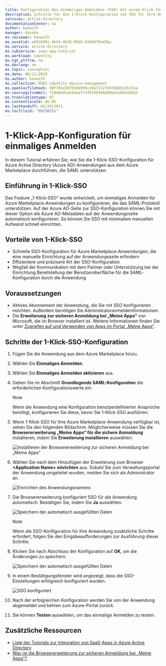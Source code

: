 ```yaml
---
title: Konfiguration des einmaligen Anmeldens (SSO) mit einem Klick für Ihre Azure Marketplace-Anwendung | Microsoft-Dokumentation
description: Schritte für die 1-Klick-Konfiguration von SSO für Ihre Anwendung aus dem Azure Marketplace.
services: active-directory
documentationCenter: na
author: kenwith
manager: daveba
ms.reviewer: kenwith
ms.assetid: e0416991-4b5d-4b18-89bb-91b6070ed3ba
ms.service: active-directory
ms.subservice: saas-app-tutorial
ms.workload: identity
ms.tgt_pltfrm: na
ms.devlang: na
ms.topic: conceptual
ms.date: 06/11/2019
ms.author: kenwith
ms.collection: M365-identity-device-management
ms.openlocfilehash: 50f705e587010d956c29a71127e97dd85cb517ea
ms.sourcegitcommit: f28ebb95ae9aaaff3f87d8388a09b41e0b3445b5
ms.translationtype: HT
ms.contentlocale: de-DE
ms.lasthandoff: 03/29/2021
ms.locfileid: "99258251"
---
```

# <a name="one-click-app-configuration-of-single-sign-on"></a>1-Klick-App-Konfiguration für einmaliges Anmelden

 In diesem Tutorial erfahren Sie, wie Sie die 1-Klick-SSO-Konfiguration für Azure Active Directory (Azure AD)-Anwendungen aus dem Azure Marketplace durchführen, die SAML unterstützen.

## <a name="introduction-to-one-click-sso"></a>Einführung in 1-Klick-SSO

Das Feature „1-Klick-SSO“ wurde entwickelt, um einmaliges Anmelden für Azure Marketplace-Anwendungen zu konfigurieren, die das SAML-Protokoll unterstützen. Auf der Azure AD-Seite zur SSO-Konfiguration können Sie mit dieser Option die Azure AD-Metadaten auf der Anwendungsseite automatisch konfigurieren. So können Sie SSO mit minimalem manuellen Aufwand schnell einrichten.

## <a name="advantages-of-one-click-sso"></a>Vorteile von 1-Klick-SSO

- Schnelle SSO-Konfiguration für Azure Marketplace-Anwendungen, die eine manuelle Einrichtung auf der Anwendungsseite erfordern
- Effizientere und präzisere Art der SSO-Konfiguration
- Wegfall der Kommunikation mit dem Partner oder Unterstützung bei der Einrichtung Bereitstellung der Benutzeroberfläche für die SAML-Konfiguration durch die Anwendung

## <a name="prerequisites"></a>Voraussetzungen

- Aktives Abonnement der Anwendung, die Sie mit SSO konfigurieren möchten. Außerdem benötigen Sie Administratoranmeldeinformationen.
- Die **Erweiterung zur sicheren Anmeldung bei „Meine Apps“** von Microsoft, die im Browser installiert ist. Weitere Informationen finden Sie unter [Zugreifen auf und Verwenden von Apps im Portal „Meine Apps“](../user-help/my-apps-portal-end-user-access.md).

## <a name="one-click-sso-configuration-steps"></a>Schritte der 1-Klick-SSO-Konfiguration

1. Fügen Sie die Anwendung aus dem Azure Marketplace hinzu.

2. Wählen Sie **Einmaliges Anmelden**.

3. Wählen Sie **Einmaliges Anmelden aktivieren** aus.

4. Geben Sie im Abschnitt **Grundlegende SAML-Konfiguration** die erforderlichen Konfigurationswerte ein.

    > [!NOTE]
    > Wenn die Anwendung eine Konfiguration benutzerdefinierter Ansprüche benötigt, konfigurieren Sie diese, bevor Sie 1-Klick-SSO ausführen.

5. Wenn 1-Klick-SSO für Ihre Azure Marketplace-Anwendung verfügbar ist, sehen Sie den folgenden Bildschirm. Möglicherweise müssen Sie die **Browsererweiterung „Meine Apps“ für die sichere Anmeldung** installieren, indem Sie **Erweiterung installieren** auswählen.

   ![Installieren der Browsererweiterung zur sicheren Anmeldung bei „Meine Apps“](./media/one-click-sso-tutorial/install-myappssecure-extension.png)

6. Wählen Sie nach dem Hinzufügen der Erweiterung zum Browser **\<Application Name\> einrichten** aus. Sobald Sie zum Verwaltungsportal der Anwendung umgeleitet wurden, melden Sie sich als Administrator an.

   ![Einrichten des Anwendungsnamens](./media/one-click-sso-tutorial/setup-sso.png)

7. Die Browsererweiterung konfiguriert SSO für die Anwendung automatisch. Bestätigen Sie, indem Sie **Ja** auswählen.

   ![Speichern der automatisch ausgefüllten Daten](./media/one-click-sso-tutorial/save-autopopulate.png)

   > [!NOTE]
   > Wenn die SSO-Konfiguration für Ihre Anwendung zusätzliche Schritte erfordert, folgen Sie den Eingabeaufforderungen zur Ausführung dieser Schritte.

8. Klicken Sie nach Abschluss der Konfiguration auf **OK**, um die Änderungen zu speichern.

   ![Speichern der automatisch ausgefüllten Daten](./media/one-click-sso-tutorial/save-data.png)

9. In einem Bestätigungsfenster wird angezeigt, dass die SSO-Einstellungen erfolgreich konfiguriert wurden.

   ![SSO konfiguriert](./media/one-click-sso-tutorial/sso-configured.png)

10. Nach der erfolgreichen Konfiguration werden Sie von der Anwendung abgemeldet und kehren zum Azure-Portal zurück.

11. Sie können **Testen** auswählen, um das einmalige Anmelden zu testen.

## <a name="additional-resources"></a>Zusätzliche Ressourcen

* [Liste der Tutorials zur Integration von SaaS-Apps in Azure Active Directory](../saas-apps/tutorial-list.md)
* [Was ist die Browsererweiterung zur sicheren Anmeldung bei „Meine Apps“?](../user-help/my-apps-portal-end-user-access.md)
